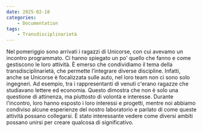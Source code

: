 ```yaml
---
date: 2025-02-18
categories:
    - Documentation
tags:
    - Transdisciplinarietà
---
```



Nel pomeriggio sono arrivati i ragazzi di Unicorse, con cui avevamo un incontro programmato. Ci hanno spiegato un po' quello che fanno e come gestiscono le loro attività. È emerso che condividiamo il tema della transdisciplinarietà, che permette l’integrare diverse discipline.
Infatti, anche se Unicorse è focalizzata sulle auto, nel loro team non ci sono solo ingegneri. Ad esempio, tra i rappresentanti di venuti c'erano ragazze che studiavano lettere ed economia. Questo dimostra che non è solo una questione di attinenza, ma piuttosto di volontà e interesse.
Durante l'incontro, loro hanno esposto i loro interessi e progetti, mentre noi abbiamo condiviso alcune esperienze del nostro laboratorio e parlato di come queste attività possano collegarsi. È stato interessante vedere come diversi ambiti possano unirsi per creare qualcosa di significativo.
